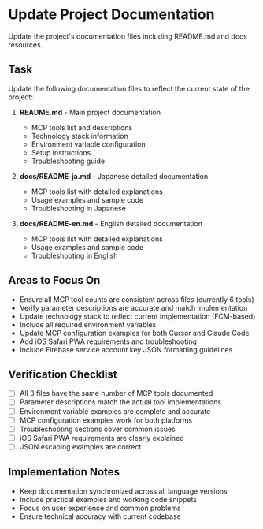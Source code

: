 # Update Project Documentation

Update the project's documentation files including README.md and docs resources.

## Task

Update the following documentation files to reflect the current state of the project:

1. **README.md** - Main project documentation
   - MCP tools list and descriptions
   - Technology stack information
   - Environment variable configuration
   - Setup instructions
   - Troubleshooting guide

2. **docs/README-ja.md** - Japanese detailed documentation
   - MCP tools list with detailed explanations
   - Usage examples and sample code
   - Troubleshooting in Japanese

3. **docs/README-en.md** - English detailed documentation
   - MCP tools list with detailed explanations
   - Usage examples and sample code
   - Troubleshooting in English

## Areas to Focus On

- Ensure all MCP tool counts are consistent across files (currently 6 tools)
- Verify parameter descriptions are accurate and match implementation
- Update technology stack to reflect current implementation (FCM-based)
- Include all required environment variables
- Update MCP configuration examples for both Cursor and Claude Code
- Add iOS Safari PWA requirements and troubleshooting
- Include Firebase service account key JSON formatting guidelines

## Verification Checklist

- [ ] All 3 files have the same number of MCP tools documented
- [ ] Parameter descriptions match the actual tool implementations
- [ ] Environment variable examples are complete and accurate
- [ ] MCP configuration examples work for both platforms
- [ ] Troubleshooting sections cover common issues
- [ ] iOS Safari PWA requirements are clearly explained
- [ ] JSON escaping examples are correct

## Implementation Notes

- Keep documentation synchronized across all language versions
- Include practical examples and working code snippets
- Focus on user experience and common problems
- Ensure technical accuracy with current codebase